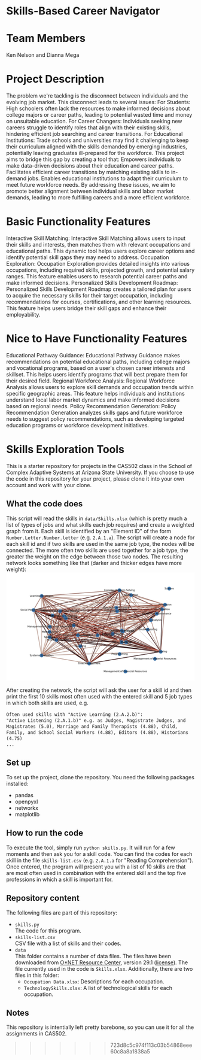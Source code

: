 # Skills-Based Career Navigator
# Team Members

Ken Nelson and Dianna Mega

# Project Description

The problem we're tackling is the disconnect between individuals and the evolving job market. This disconnect leads to several issues:
For Students: High schoolers often lack the resources to make informed decisions about college majors or career paths, leading to potential wasted time and money on unsuitable education.
For Career Changers: Individuals seeking new careers struggle to identify roles that align with their existing skills, hindering efficient job searching and career transitions.
For Educational Institutions: Trade schools and universities may find it challenging to keep their curriculum aligned with the skills demanded by emerging industries, potentially leaving graduates ill-prepared for the workforce.
This project aims to bridge this gap by creating a tool that:
Empowers individuals to make data-driven decisions about their education and career paths.
Facilitates efficient career transitions by matching existing skills to in-demand jobs.
Enables educational institutions to adapt their curriculum to meet future workforce needs.
By addressing these issues, we aim to promote better alignment between individual skills and labor market demands, leading to more fulfilling careers and a more efficient workforce.

# Basic Functionality Features

Interactive Skill Matching: Interactive Skill Matching allows users to input their skills and interests, then matches them with relevant occupations and educational paths. This dynamic tool helps users explore career options and identify potential skill gaps they may need to address.
Occupation Exploration: Occupation Exploration provides detailed insights into various occupations, including required skills, projected growth, and potential salary ranges. This feature enables users to research potential career paths and make informed decisions.
Personalized Skills Development Roadmap: Personalized Skills Development Roadmap creates a tailored plan for users to acquire the necessary skills for their target occupation, including recommendations for courses, certifications, and other learning resources. This feature helps users bridge their skill gaps and enhance their employability.

# Nice to Have Functionality Features

Educational Pathway Guidance: Educational Pathway Guidance makes recommendations on potential educational paths, including college majors and vocational programs, based on a user's chosen career interests and skillset. This helps users identify programs that will best prepare them for their desired field.
Regional Workforce Analysis: Regional Workforce Analysis allows users to explore skill demands and occupation trends within specific geographic areas. This feature helps individuals and institutions understand local labor market dynamics and make informed decisions based on regional needs.
Policy Recommendation Generation: Policy Recommendation Generation analyzes skills gaps and future workforce needs to suggest policy recommendations, such as developing targeted education programs or workforce development initiatives.

# Skills Exploration Tools

This is a starter repository for projects in the CAS502 class in the School of Complex Adaptive Systems at Arizona State University. If you choose to use the code in this repository for your project, please clone it into your own account and work with your clone.

## What the code does

This script will read the skills in `data/Skills.xlsx` (which is pretty much a list of types of jobs and what skills each job requires) and create a weighted graph from it. Each skill is identified by an "Element ID" of the form `Number.Letter.Number.letter` (e.g. `2.A.1.a`). The script will create a node for each skill id and if two skills are used in the same job type, the nodes will be connected. The more often two skills are used together for a job type, the greater the weight on the edge between those two nodes. The resulting network looks something like that (darker and thicker edges have more weight):
![Network Image](img/networkjpg.jpg)

After creating the network, the script will ask the user for a skill id and then print the first 10 skills most often used with the entered skill and 5 job types in which both skills are used, e.g.

```
Often used skills with "Active Learning (2.A.2.b)":
"Active Listening (2.A.1.b)" e.g. as Judges, Magistrate Judges, and Magistrates (5.0), Marriage and Family Therapists (4.88), Child, Family, and School Social Workers (4.88), Editors (4.88), Historians (4.75)
...
```

## Set up

To set up the project, clone the repository. You need the following packages installed:
- pandas
- openpyxl
- networkx
- matplotlib

## How to run the code

To execute the tool, simply run `python skills.py`. It will run for a few moments and then ask you for a skill code. You can find the codes for each skill in the file `skills-list.csv` (e.g. `2.A.1.a` for "Reading Comprehension"). Once entered, the program will present you with a list of 10 skills are that are most often used in combination with the entered skill and the top five professions in which a skill is important for.

## Repository content

The following files are part of this repository:

- `skills.py`  
The code for this program.
- `skills-list.csv`  
CSV file with a list of skills and their codes.
- `data`  
This folder contains a number of data files. The files have been downloaded from [O*NET Resource Center](https://www.onetcenter.org/database.html), version 29.1 ([license](https://creativecommons.org/licenses/by/4.0/)). The file currently used in the code is `Skills.xlsx`. Additionally, there are two files in this folder:
  - `Occupation Data.xlsx`: Descriptions for each occupation.
  - `TechnologySkills.xlsx`: A list of technological skills for each occupation.

## Notes

This repository is intentially left pretty barebone, so you can use it for all the assignments in CAS502.
>>>>>>> 723d8c5c974f113c03b54868eee60c8a8a1838a5
